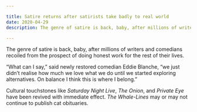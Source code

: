 ```yaml
---

title: Satire returns after satirists take badly to real world
date: 2020-04-29
description: The genre of satire is back, baby, after millions of writers and comedians recoiled from the prospect of doing honest work for the rest of their lives.

---
```


The genre of satire is back, baby, after millions of writers and comedians recoiled from the prospect of doing honest work for the rest of their lives.

“What can I say,” said newly restored comedian Eddie Blanche, “we just didn’t realise how much we love what we do until we started exploring alternatives. On balance I think this is where I belong.”

Cultural touchstones like *Saturday Night Live*, *The Onion*, and *Private Eye* have been revived with immediate effect. *The Whale-Lines* may or may not continue to publish cat obituaries.